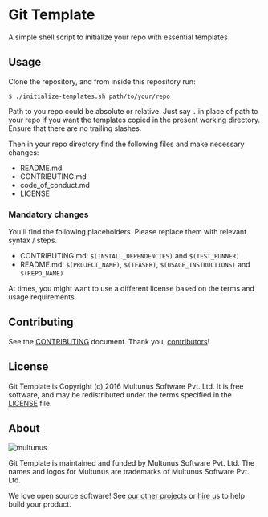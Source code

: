 # Git Template

A simple shell script to initialize your repo with essential templates

## Usage

Clone the repository, and from inside this repository run:

    $ ./initialize-templates.sh path/to/your/repo

Path to you repo could be absolute or relative.
Just say `.` in place of path to your repo if you want the templates copied in the
present working directory.
Ensure that there are no trailing slashes.

Then in your repo directory find the following files and make necessary changes:
- README.md
- CONTRIBUTING.md
- code_of_conduct.md
- LICENSE

### Mandatory changes

You'll find the following placeholders. Please replace them with relevant syntax
/ steps.

- CONTRIBUTING.md: `$(INSTALL_DEPENDENCIES)` and `$(TEST_RUNNER)`
- README.md: `$(PROJECT_NAME)`, `$(TEASER)`, `$(USAGE_INSTRUCTIONS)` and `$(REPO_NAME)`

At times, you might want to use a different license based on the terms and usage
requirements.

## Contributing

See the [CONTRIBUTING] document.
Thank you, [contributors]!

  [CONTRIBUTING]: CONTRIBUTING.md
  [contributors]: https://github.com/multunus/git-template/graphs/contributors

## License

Git Template is Copyright (c) 2016 Multunus Software Pvt. Ltd.
It is free software, and may be redistributed
under the terms specified in the [LICENSE] file.

  [LICENSE]: /LICENSE

## About

![multunus](https://s3.amazonaws.com/multunus-images/Multunus_Logo_Vector_resized.png)

Git Template is maintained and funded by Multunus Software Pvt. Ltd.
The names and logos for Multunus are trademarks of Multunus Software Pvt. Ltd.

We love open source software!
See [our other projects][community]
or [hire us][hire] to help build your product.

  [community]: http://www.multunus.com/community?utm_source=github
  [hire]: http://www.multunus.com/contact?utm_source=github
